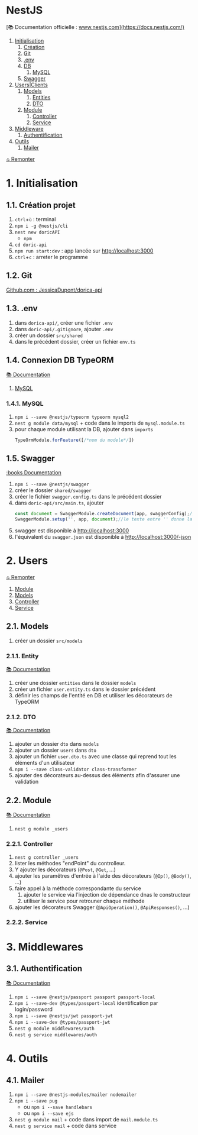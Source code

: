 # NestJS
[:books: Documentation officielle : www.nestjs.com](https://docs.nestjs.com/)
1. [Initialisation](#1-initialisation)
    1. [Création](#11-création-projet)
    2. [Git](#12-git)
    3. [.env](#13-env)
    4. [DB](#14-connexion-db-typeorm)
        1. [MySQL](#141-mysql)
    5. [Swagger](#15-swagger)
2. [Users|Clients](#2-users)
    1. [Models](#21-models)
        1. [Entities](#211-entity)
        2. [DTO](#212-dto)
    2. [Module](#22-module)
        1. [Controller](#221-controller)
        2. [Service](#222-service)
3. [Middleware](#3-middlewares)
    1. [Authentification](#31-authentification)
4. [Outils](#4-outils)
    1. [Mailer](#41-mailer)

[:top: Remonter](#nestjs)
# 1. Initialisation
## 1.1. Création projet
1. `ctrl`+`ù` : terminal
2. `npm i -g @nestjs/cli`
3. `nest new doricAPI`
    - `npm`
4. `cd doric-api`
5. `npm run start:dev` : app lancée sur [http://localhost:3000]()
6. `ctrl`+`c` : arreter le programme
## 1.2. Git
[Github.com : JessicaDupont/dorica-api](https://github.com/JessicaDupont/dorica-api)
## 1.3. .env
1. dans `dorica-api/`, créer une fichier `.env`
2. dans `doric-api/.gitignore`, ajouter `.env`
3. créer un dossier `src/shared`
4. dans le précédent dossier, créer un fichier `env.ts`
## 1.4. Connexion DB TypeORM
[:books: Documentation](https://typeorm.io/)
1. [MySQL](#141-mysql)

### 1.4.1. MySQL
1. `npm i --save @nestjs/typeorm typeorm mysql2`
2. `nest g module data/mysql` + code dans le imports de `mysql.module.ts`
3. pour chaque module utilisant la DB, ajouter dans `imports`
    ```ts
    TypeOrmModule.forFeature([/*nom du modele*/])
    ```
## 1.5. Swagger
[:books Documentation](https://docs.nestjs.com/openapi/introduction)
1. `npm i --save @nestjs/swagger`
2. créer le dossier `shared/swagger`
3. créer le fichier `swagger.config.ts` dans le précédent dossier
4. dans `doric-api/src/main.ts`, ajouter
    ```ts
    const document = SwaggerModule.createDocument(app, swaggerConfig);//swagger config fait appel à la constante de swagger.config.ts
    SwaggerModule.setup('', app, document);//le texte entre '' donne la route pour voir swagger
    ```
5. swagger est disponible à [http://localhost:3000]()
6. l'équivalent du `swagger.json` est disponible à [http://localhost:3000/-json]()

# 2. Users
[:top: Remonter](#nestjs)
1. [Module](#21-module)
2. [Models](#22-models)
3. [Controller](#23-controller)
4. [Service](#24-service)
## 2.1. Models
1. créer un dossier `src/models`
### 2.1.1. Entity
[:books: Documentation](https://typeorm.io/entities)
1. créer une dossier `entities` dans le dossier `models`
2. créer un fichier `user.entity.ts` dans le dossier précédent
3. définir les champs de l'entité en DB et utiliser les décorateurs de TypeORM
### 2.1.2. DTO
[:books: Documentation](https://www.npmjs.com/package/class-validator)
1. ajouter un dossier `dto` dans `models`
2. ajouter un dossier `users` dans `dto`
3. ajouter un fichier `user.dto.ts` avec une classe qui reprend tout les éléments d'un utilisateur
4. `npm i --save class-validator class-transformer`
5. ajouter des décorateurs au-dessus des éléments afin d'assurer une validation
## 2.2. Module
[:books: Documentation](https://docs.nestjs.com/modules)
1. `nest g module _users`
### 2.2.1. Controller
1. `nest g controller _users`
2. lister les méthodes "endPoint" du controlleur.
3. Y ajouter les décorateurs (`@Post`, `@Get`, ...)
4. ajouter les paramêtres d'entrée à  l'aide des décorateurs (`@Ip()`, `@Body()`, ...)
5. faire appel à la méthode correspondante du service
    1. ajouter le service via l'injection de dépendance dnas le constructeur
    2. utiliser le service pour retrouner chaque méthode
6. ajouter les décorateurs Swagger (`@ApiOperation()`, `@ApiResponses()`, ...)
### 2.2.2. Service

# 3. Middlewares
## 3.1. Authentification
[:books: Documentation](https://docs.nestjs.com/security/authentication)
1. `npm i --save @nestjs/passport passport passport-local`
2. `npm i --save-dev @types/passport-local` identification par login/password
3. `npm i --save @nestjs/jwt passport-jwt`
4. `npm i --save-dev @types/passport-jwt`
5. `nest g module middlewares/auth`
6. `nest g service middlewares/auth`

# 4. Outils
## 4.1. Mailer
1. `npm i --save @nestjs-modules/mailer nodemailer`
2. `npm i --save pug` 
    * ou `npm i --save handlebars` 
    * ou `npm i --save ejs`
3. `nest g module mail` + code dans import de `mail.module.ts`
4. `nest g service mail` + code dans service